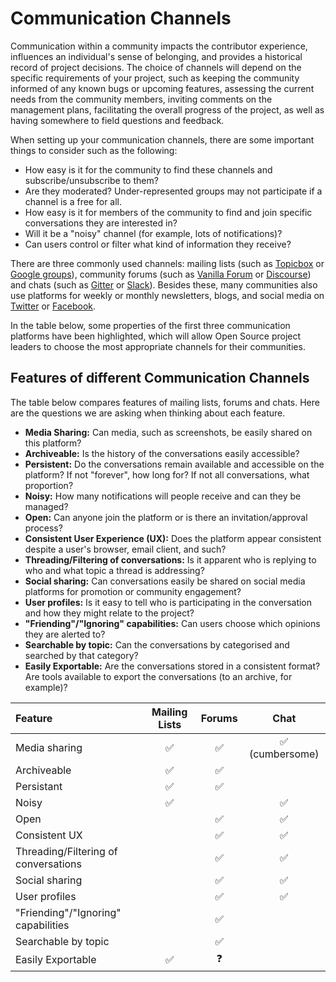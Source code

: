 # Communication Channels

Communication within a community impacts the contributor experience, influences an individual's sense of belonging, and provides a historical record of project decisions.
The choice of channels will depend on the specific requirements of your project, such as keeping the community informed of any known bugs or upcoming features, assessing the current needs from the community members, inviting comments on the management plans, facilitating the overall progress of the project, as well as having somewhere to field questions and feedback.

When setting up your communication channels, there are some important things to consider such as the following:

* How easy is it for the community to find these channels and subscribe/unsubscribe to them?
* Are they moderated? Under-represented groups may not participate if a channel is a free for all.
* How easy is it for members of the community to find and join specific conversations they are interested in?
* Will it be a "noisy" channel (for example, lots of notifications)?
* Can users control or filter what kind of information they receive?

There are three commonly used channels: mailing lists (such as [Topicbox](https://www.topicbox.com/) or [Google groups](https://support.google.com/mail/thread/14635045?hl=en)), community forums (such as [Vanilla Forum](https://vanillaforums.com/en/software/) or [Discourse](https://www.discourse.org/)) and chats (such as [Gitter](https://gitter.im/) or [Slack](https://app.slack.com/signin)).
Besides these, many communities also use platforms for weekly or monthly newsletters, blogs, and social media on [Twitter](https://twitter.com/) or [Facebook](https://www.facebook.com/).

In the table below, some properties of the first three communication platforms have been highlighted, which will allow Open Source project leaders to choose the most appropriate channels for their communities.

## Features of different Communication Channels

The table below compares features of mailing lists, forums and chats.
Here are the questions we are asking when thinking about each feature.

- **Media Sharing:** Can media, such as screenshots, be easily shared on this platform?
- **Archiveable:** Is the history of the conversations easily accessible?
- **Persistent:** Do the conversations remain available and accessible on the platform? If not "forever", how long for? If not all conversations, what proportion?
- **Noisy:** How many notifications will people receive and can they be managed?
- **Open:** Can anyone join the platform or is there an invitation/approval process?
- **Consistent User Experience (UX):** Does the platform appear consistent despite a user's browser, email client, and such?
- **Threading/Filtering of conversations:** Is it apparent who is replying to who and what topic a thread is addressing?
- **Social sharing:** Can conversations easily be shared on social media platforms for promotion or community engagement?
- **User profiles:** Is it easy to tell who is participating in the conversation and how they might relate to the project?
- **"Friending"/"Ignoring" capabilities:** Can users choose which opinions they are alerted to?
- **Searchable by topic:** Can the conversations by categorised and searched by that category?
- **Easily Exportable:** Are the conversations stored in a consistent format? Are tools available to export the conversations (to an archive, for example)?

| Feature | Mailing Lists | Forums | Chat |
| :--- | :---: | :---: | :---: |
| Media sharing | ✅ | ✅ | ✅ (cumbersome) |
| Archiveable | ✅ | ✅ | |
| Persistant | ✅ | ✅ | |
| Noisy | ✅ | | ✅ |
| Open | | ✅ | ✅ |
| Consistent UX | | ✅ | ✅ |
| Threading/Filtering of conversations | | ✅ | ✅ |
| Social sharing | | ✅ | ✅ |
| User profiles | | ✅ | ✅ |
| "Friending"/"Ignoring" capabilities | | ✅ | |
| Searchable by topic | | ✅ | |
| Easily Exportable | ✅ | ❓ | |
